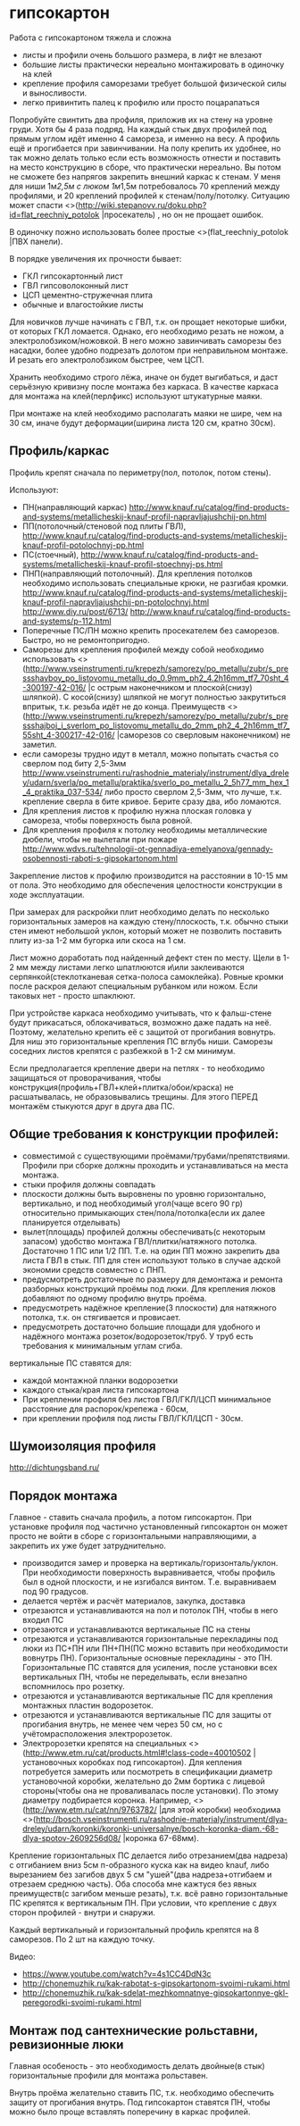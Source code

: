 # гипсокартон

Работа с гипсокартоном тяжела и сложна
  * листы и профили очень большого размера, в лифт не влезают
  * большие листы практически нереально монтажировать в одиночку на клей
  * крепление профиля саморезами требует большой физической силы и выносливости.
  * легко привинтить палец к профилю или просто поцарапаться
 
Попробуйте свинтить два профиля, приложив их на стену на уровне груди. Хотя бы 4 раза подряд. На каждый стык двух профилей под прямым углом идёт именно 4 самореза, и именно на весу. А профиль ещё и прогибается при завинчивании. На полу крепить их удобнее, но так можно делать только если есть возможность отнести и поставить на место конструкцию в сборе, что практически нереально. Вы потом не сможете без напрягов закрепить внешний каркас к стенам. У меня для ниши 1м*2,5м с люком 1м*1,5м потребовалось 70 креплений между профилями, и 20 креплений профилей к стенам/полу/потолку. Ситуацию может спасти <>(http://wiki.stepanovv.ru/doku.php?id=flat_reechniy_potolok |просекатель) , но он не прощает ошибок.

В одиночку пожно использовать более простые <>(flat_reechniy_potolok |ПВХ панели).

В порядке увеличения их прочности бывает:
  * ГКЛ гипсокартонный лист
  * ГВЛ гипсоволоконный лист
  * ЦСП цементно-стружечная плита
  * обычные и влагостойкие листы

Для новичков лучше начинать с ГВЛ, т.к. он прощает некоторые шибки, от которых ГКЛ ломается. Однако, его необходимо резать не ножом, а электролобзиком/ножовкой. В него можно завинчивать саморезы без насадки, более удобно подрезать долотом при неправильном монтаже. И резать его электролобзиком быстрее, чем ЦСП.

Хранить необходимо строго лёжа, иначе он будет выгибаться, и даст серьёзную кривизну после монтажа без каркаса. В качестве каркаса для монтажа на клей(перлфикс) используют штукатурные маяки.

При монтаже на клей необходимо располагать маяки не шире, чем на 30 см, иначе будут деформации(ширина листа 120 см, кратно 30см). 

## Профиль/каркас

Профиль крепят сначала по периметру(пол, потолок, потом стены). 

Используют:
  * ПН(направляющий каркас) http://www.knauf.ru/catalog/find-products-and-systems/metallicheskij-knauf-profil-napravljajushchij-pn.html
  * ПП(потолочный/стеновой под плиты ГВЛ), http://www.knauf.ru/catalog/find-products-and-systems/metallicheskij-knauf-profil-potolochnyj-pp.html
  * ПС(стоечный), http://www.knauf.ru/catalog/find-products-and-systems/metallicheskij-knauf-profil-stoechnyj-ps.html
  * ПНП(направляющий потолочный). Для крепления потолков необходимо использовать специальные крюки, не разгибая кромки. http://www.knauf.ru/catalog/find-products-and-systems/metallicheskij-knauf-profil-napravljajushchij-pn-potolochnyj.html http://www.diy.ru/post/6713/ http://www.knauf.ru/catalog/find-products-and-systems/p-112.html
  * Поперечные ПС/ПН можно крепить просекателем без саморезов. Быстро, но не ремонтопригодно.
  * Саморезы для крепления профилей между собой необходимо использовать <>(http://www.vseinstrumenti.ru/krepezh/samorezy/po_metallu/zubr/s_pressshayboy_po_listovomu_metallu_do_0.9mm_ph2_4.2h16mm_tf7_70sht_4-300197-42-016/ |с острым наконечником и плоской(снизу) шляпкой). С косой(снизу) шляпкой не могут полностью закрутиться впритык, т.к. резьба идёт не до конца. Преимуществ <>(http://www.vseinstrumenti.ru/krepezh/samorezy/po_metallu/zubr/s_pressshajboj_i_sverlom_po_listovomu_metallu_do_2mm_ph2_4_2h16mm_tf7_55sht_4-300217-42-016/ |саморезов со сверловым наконечником) не заметил.
  * если саморезы трудно идут в металл, можно попытать счастья со сверлом под биту 2,5-3мм http://www.vseinstrumenti.ru/rashodnie_materialy/instrument/dlya_dreley/udarn/sverla/po_metallu/praktika/sverlo_po_metallu_2_5h77_mm_hex_1_4_praktika_037-534/ либо просто сверлом 2,5-3мм, что лучше, т.к. крепление сверла в бите кривое. Берите сразу два, ибо ломаются.
  * Для крепления листов к профилю нужна плоская головка у самореза, чтобы поверхность была ровной.
  * Для крепления профиля к потолку необходимы металлические дюбели, чтобы не вылетали при пожаре
http://www.wdvs.ru/tehnologii-ot-gennadiya-emelyanova/gennady-osobennosti-raboti-s-gipsokartonom.html

Закрепление листов к профилю производится на расстоянии в 10-15 мм от пола. Это необходимо для обеспечения целостности конструкции в ходе эксплуатации.

При замерах для раскройки плит необходимо делать по несколько горизонтальных замеров на каждую стену/плоскость, т.к. обычно стыки стен имеют небольшой уклон, который может не позволить поставить плиту из-за 1-2 мм бугорка или скоса на 1 см. 

Лист можно доработать под найденный дефект стен по месту. Щели в 1-2 мм между листами легко шпатлюются и\или заклеиваются серпянкой(стеклотканевая сетка-полоса самоклейка). Ровные кромки после раскроя делают специальным рубанком или ножом. Если таковых нет - просто шпаклюют.

При устройстве каркаса необходимо учитывать, что к фальш-стене будут прикасаться, облокачиваться, возможно даже падать на неё. Поэтому, желательно крепить её с защитой от прогибания вовнутрь. Для ниш это горизонтальные крепления ПС вглубь ниши. Саморезы соседних листов крепятся с разбежкой в 1-2 см минимум.

Если предполагается крепление двери на петлях - то необходимо защищаться от проворачивания, чтобы конструкция(профиль+ГВЛ+клей+плитка/обои/краска) не расшатывалась, не образовывались трещины. Для этого ПЕРЕД монтажём стыкуются друг в друга два ПС.

## Общие требования к конструкции профилей:

  * совместимой с существующими проёмами/трубами/препятствиями. Профили при сборке должны проходить и устанавливаться на места монтажа.
  * стыки профиля должны совпадать
  * плоскости должны быть выровнены по уровню горизонтально, вертикально, и под необходимый угол(чаще всего 90 гр) относительно примыкающих стен/пола/потолка(если их далее планируется отделывать)
  * вылет(площадь) профилей должны обеспечивать(с некоторым запасом) удобство монтажа ГВЛ/плитки/натяжного потолка. Достаточно 1 ПС или 1/2 ПП. Т.е. на один ПП можно закрепить два листа ГВЛ в стык. ПП для стен используют только в случае адской экономии средств совместно с ПНП.
  * предусмотреть достаточные по размеру для демонтажа и ремонта разборных конструкций проёмы под люки. Для крепления люков добавляют по одному профилю внутрь проёма.
  * предусмотреть надёжное крепление(3 плоскости) для натяжного потолка, т.к. он стягивается и провисает.
  * предусмотреть достаточно большие площади для удобного и надёжного монтажа розеток/водорозеток/труб. У труб есть требования к минимальным углам сгиба.

вертикальные ПС ставятся для:
  * каждой монтажной планки водорозетки
  * каждого стыка/края листа гипсокартона
  * При креплении профиля без листов ГВЛ/ГКЛ/ЦСП минимальное расстояние для распорок/крепежа - 60см, 
  * при креплении профиля под листы ГВЛ/ГКЛ/ЦСП - 30см. 

## Шумоизоляция профиля

http://dichtungsband.ru/ 

## Порядок монтажа

Главное - ставить сначала профиль, а потом гипсокартон. При установке профиля под частично установленный гипсокартон он может просто не войти в сборе с горизонтальными направляющими, а закрепить их уже будет затруднительно.

  * производится замер и проверка на вертикаль/горизонталь/уклон. При необходимости поверхность выравнивается, чтобы профиль был в одной плоскости, и не изгибался винтом. Т.е. выравниваем под 90 градусов.
  * делается чертёж и расчёт материалов, закупка, доставка
  * отрезаются и устанавливаются на пол и потолок ПН, чтобы в него входил ПС
  * отрезаются и устанавливаются вертикальные ПС на стены
  * отрезаются и устанавливаются горизонтальные перекладины под люки из ПС+ПН или ПН+ПН(ПС можно вставить при необходимости вовнутрь ПН). Горизонтальные основные перекладины - это ПН. Горизонтальные ПС ставятся для усиления, после установки всех вертикальных ПН, чтобы не переделывать, если внезапно вспомнилось про розетку.
  * отрезаются и устанавливаются вертикальные ПС для крепления монтажных пластин водорозеток.
  * отрезаются и устанавливаются вертикальные ПС для защиты от прогибания внутрь, не менее чем через 50 см, но с учётомрасположения электророзеток. 
  * Электророзетки крепятся на специальных <>(http://www.etm.ru/cat/products.html#!class-code=40010502 |установочных коробках под гипсокартон). Для кепления потребуется замерить или посмотреть в спецификации диаметр установочной коробки, желательно до 2мм бортика с лицевой стороны(чтобы она не проваливалась после установки). По этому диаметру подбирается коронка. Например, <>(http://www.etm.ru/cat/nn/9763782/ |для этой коробки) необходима <>(http://bosch.vseinstrumenti.ru/rashodnie-materialy/instrument/dlya-dreley/udarn/koronki/koronki-universalnye/bosch-koronka-diam.-68-dlya-spotov-2609256d08/ |коронка 67-68мм).

Крепление горизонтальных ПС делается либо отрезанием(два надреза) с отгибанием вниз 5см п-образного куска как на видео knauf, либо вырезанием без загибов двух 5 см "ушей"(два надреза+отгибаем и отрезаем среднюю часть). Оба способа мне кажтуся без явных преимуществ(с загибом меньше резать), т.к. всё равно горизонтальные ПС крепятся к вертикальным ПН. При условии, что крепление с двух сторон профилей - внутри и снаружи.

Каждый вертикальный и горизонтальный профиль крепятся на 8 саморезов. По 2 шт на каждую точку.

Видео:
  * https://www.youtube.com/watch?v=4s1CC4DdN3c
  * http://chonemuzhik.ru/kak-rabotat-s-gipsokartonom-svoimi-rukami.html
  * http://chonemuzhik.ru/kak-sdelat-mezhkomnatnye-gipsokartonnye-gkl-peregorodki-svoimi-rukami.html


## Монтаж под сантехнические рольставни, ревизионные люки

Главная особеность - это необходимость делать двойные(в стык) горизонтальные профили для монтажа рольставен.

Внутрь проёма желательно ставить ПС, т.к. необходимо обеспечить защиту от прогибания внутрь. Под гипсокартон ставятся ПН, чтобы можно было проще вставлять поперечину в каркас профилей.
